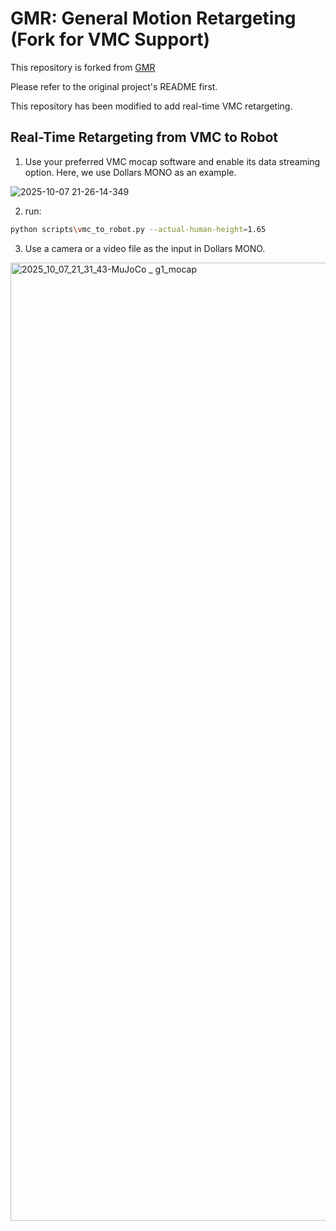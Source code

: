 
# GMR: General Motion Retargeting (Fork for VMC Support)

This repository is forked from [GMR](https://github.com/YanjieZe/GMR)

Please refer to the original project's README first.

This repository has been modified to add real-time VMC retargeting.

## Real-Time Retargeting from VMC to Robot

1. Use your preferred VMC mocap software and enable its data streaming option. Here, we use Dollars MONO as an example.

![2025-10-07 21-26-14-349](https://github.com/user-attachments/assets/bd09d409-afae-4e6e-8471-415adc804da0)

2. run:
```bash
python scripts\vmc_to_robot.py --actual-human-height=1.65
```

3. Use a camera or a video file as the input in Dollars MONO.

<img width="1272" height="1533" alt="2025_10_07_21_31_43-MuJoCo _ g1_mocap" src="https://github.com/user-attachments/assets/7aa02afc-178e-4786-8fc4-fb6bc589a813" />
